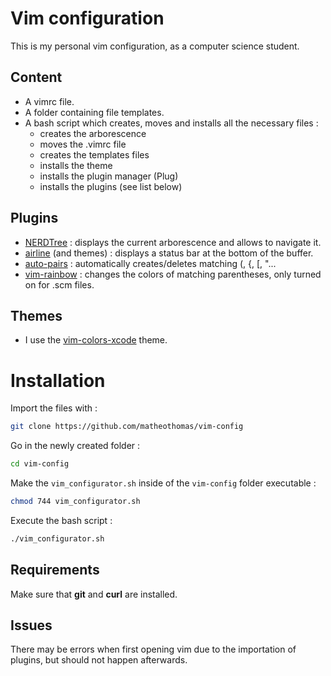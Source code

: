 # Vim configuration

This is my personal vim configuration, as a computer science student.

## Content
- A vimrc file.
- A folder containing file templates.
- A bash script which creates, moves and installs all the necessary files :
    - creates the arborescence
    - moves the .vimrc file
    - creates the templates files
    - installs the theme
    - installs the plugin manager (Plug)
    - installs the plugins (see list below)

## Plugins
- [NERDTree](https://github.com/preservim/nerdtree) : displays the current arborescence and allows to navigate it.
- [airline](https://github.com/vim-airline/vim-airline) (and themes) : displays a status bar at the bottom of the buffer.
- [auto-pairs](https://github.com/jiangmiao/auto-pairs) : automatically creates/deletes matching (, {, [, "...
- [vim-rainbow](https://github.com/frazrepo/vim-rainbow) : changes the colors of matching parentheses, only turned on for .scm files.

## Themes
- I use the [vim-colors-xcode](https://github.com/lunacookies/vim-colors-xcode) theme.

# Installation 
Import the files with :
```bash
git clone https://github.com/matheothomas/vim-config
```

Go in the newly created folder :
```bash
cd vim-config
```

Make the `vim_configurator.sh` inside of the `vim-config` folder executable : 
```bash
chmod 744 vim_configurator.sh
```

Execute the bash script :
```bash
./vim_configurator.sh
```

## Requirements
Make sure that **git** and **curl** are installed.

## Issues
There may be errors when first opening vim due to the importation of plugins, but should not happen afterwards.
